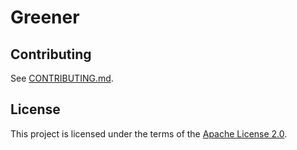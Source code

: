 # Greener

## Contributing
See [CONTRIBUTING.md](./CONTRIBUTING.md).

## License
This project is licensed under the terms of the [Apache License 2.0](./LICENSE).
